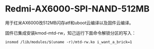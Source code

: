 # Redmi-AX6000-SPI-NAND-512MB
用于红米AX6000改512MB闪存atf和uboot云编译以及固件云编译。

固件已集成安装kmod-mtd-rw，知己运行下面命令解锁分区的写入：

`insmod /lib/modules/$(uname -r)/mtd-rw.ko i_want_a_brick=1`
